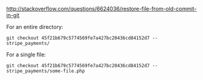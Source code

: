 http://stackoverflow.com/questions/6624036/restore-file-from-old-commit-in-git

For an entire directory:
```
git checkout 45f21b679c5774569fe7a427bc20436cd84152d7 -- stripe_payments/
```

For a single file:
```
git checkout 45f21b679c5774569fe7a427bc20436cd84152d7 -- stripe_payments/some-file.php
```